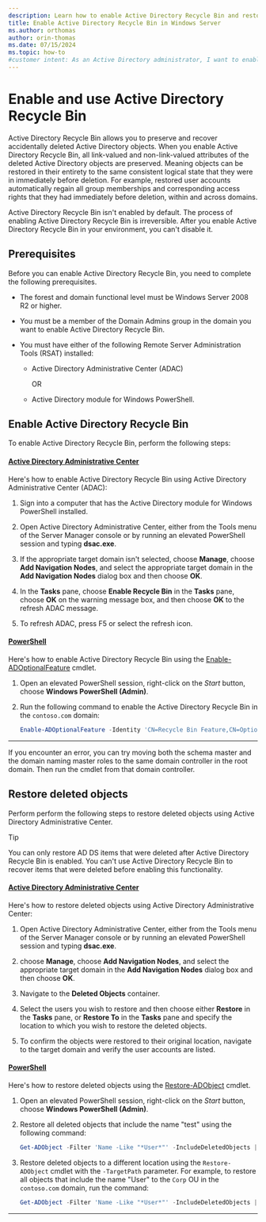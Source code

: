 ```yaml
---
description: Learn how to enable Active Directory Recycle Bin and restore deleted objects in Active Directory Domain Services on Windows Server.
title: Enable Active Directory Recycle Bin in Windows Server
ms.author: orthomas
author: orin-thomas
ms.date: 07/15/2024
ms.topic: how-to
#customer intent: As an Active Directory administrator, I want to enable Active Directory Recycle Bin so that I can recover deleted objects in Active Directory Domain Services.
---
```


# Enable and use Active Directory Recycle Bin

>

Active Directory Recycle Bin allows you to preserve and recover accidentally deleted Active Directory objects. When you enable Active Directory Recycle Bin, all link-valued and non-link-valued attributes of the deleted Active Directory objects are preserved. Meaning objects can be restored in their entirety to the same consistent logical state that they were in immediately before deletion. For example, restored user accounts automatically regain all group memberships and corresponding access rights that they had immediately before deletion, within and across domains.

Active Directory Recycle Bin isn't enabled by default. The process of enabling Active Directory Recycle Bin is irreversible. After you enable Active Directory Recycle Bin in your environment, you can't disable it.

## Prerequisites

Before you can enable Active Directory Recycle Bin, you need to complete the following prerequisites.

- The forest and domain functional level must be Windows Server 2008 R2 or higher.

- You must be a member of the Domain Admins group in the domain you want to enable Active Directory Recycle Bin.

- You must have either of the following Remote Server Administration Tools (RSAT) installed:

  - Active Directory Administrative Center (ADAC)

    OR

  - Active Directory module for Windows PowerShell.

## Enable Active Directory Recycle Bin

To enable Active Directory Recycle Bin, perform the following steps:

#### [Active Directory Administrative Center](#tab/adac)

Here's how to enable Active Directory Recycle Bin using Active Directory Administrative Center (ADAC):

1. Sign into a computer that has the Active Directory module for Windows PowerShell installed.

1. Open Active Directory Administrative Center, either from the Tools menu of the Server Manager console or by running an elevated PowerShell session and typing **dsac.exe**.

1. If the appropriate target domain isn't selected, choose **Manage**, choose **Add Navigation Nodes**, and select the appropriate target domain in the **Add Navigation Nodes** dialog box and then choose **OK**.

1. In the **Tasks** pane, choose **Enable Recycle Bin** in the **Tasks** pane, choose **OK** on the warning message box, and then choose **OK** to the refresh ADAC message.

1. To refresh ADAC, press F5 or select the refresh icon.

#### [PowerShell](#tab/powershell)

Here's how to enable Active Directory Recycle Bin using the [Enable-ADOptionalFeature](/powershell/module/activedirectory/enable-adoptionalfeature) cmdlet.

1. Open an elevated PowerShell session, right-click on the _Start_ button, choose **Windows PowerShell (Admin)**.

1. Run the following command to enable the Active Directory Recycle Bin in the `contoso.com` domain:

   ```powershell
   Enable-ADOptionalFeature -Identity 'CN=Recycle Bin Feature,CN=Optional Features,CN=Directory Service,CN=Windows NT,CN=Services,CN=Configuration,DC=contoso,DC=com' -Scope ForestOrConfigurationSet -Target 'contoso.com'
   ```

---

If you encounter an error, you can try moving both the schema master and the domain naming master roles to the same domain controller in the root domain. Then run the cmdlet from that domain controller.

## Restore deleted objects

Perform perform the following steps to restore deleted objects using Active Directory Administrative Center.

> [!TIP]
> You can only restore AD DS items that were deleted after Active Directory Recycle Bin is enabled. You can't use Active Directory Recycle Bin to recover items that were deleted before enabling this functionality.

#### [Active Directory Administrative Center](#tab/adac)

Here's how to restore deleted objects using Active Directory Administrative Center:

1. Open Active Directory Administrative Center, either from the Tools menu of the Server Manager console or by running an elevated PowerShell session and typing **dsac.exe**.

1. choose **Manage**, choose **Add Navigation Nodes**, and select the appropriate target domain in the **Add Navigation Nodes** dialog box and then choose **OK**.

1. Navigate to the **Deleted Objects** container.

1. Select the users you wish to restore and then choose either **Restore** in the **Tasks** pane, or **Restore To** in the **Tasks** pane and specify the location to which you wish to restore the deleted objects.

1. To confirm the objects were restored to their original location, navigate to the target domain and verify the user accounts are listed.

#### [PowerShell](#tab/powershell)

Here's how to restore deleted objects using the [Restore-ADObject](/powershell/module/activedirectory/Restore-ADObject) cmdlet.

1. Open an elevated PowerShell session, right-click on the _Start_ button, choose **Windows PowerShell (Admin)**.

1. Restore all deleted objects that include the name "test" using the following command:

   ```powershell
   Get-ADObject -Filter 'Name -Like "*User*"' -IncludeDeletedObjects | Restore-ADObject
   ```

1. Restore deleted objects to a different location using the `Restore-ADObject` cmdlet with the `-TargetPath` parameter. For example, to restore all objects that include the name "User" to the `Corp` OU in the `contoso.com` domain, run the command:

   ```powershell
   Get-ADObject -Filter 'Name -Like "*User*"' -IncludeDeletedObjects | Restore-ADObject -TargetPath "OU=Corp,DC=contoso,DC=com"
   ```

---
